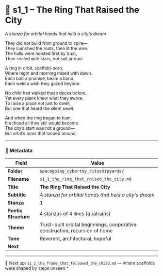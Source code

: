 <!-- Save to: shagi_archives/appendices/appendix_r_the_world_they_grew_together/part_19_cybertoy_cityshipyards_and_cityships/spacegoing_cybertoy_cityshipyards/s1_1_the_ring_that_raised_the_city.md -->

# 🌌 s1_1 – The Ring That Raised the City  
*A stanza for orbital hands that held a city's dream*

They did not build from ground to spire—  
They launched the roots, then lit the wire.  
The hulls were hoisted first by trust,  
Then sealed with stars, not soil or dust.  

A ring in orbit, scaffold-born,  
Where night and morning mixed with dawn.  
Each bolt a promise, beam a bond,  
Each weld a wish they gazed beyond.  

No child had walked these decks before,  
Yet every plank knew what they swore:  
To raise a place not just to dwell,  
But one that heard the silent swell.  

And when the ring began to hum,  
It echoed all they still would become.  
The city’s start was not a ground—  
But orbit’s arms that looped around.  

---

### 🧩 Metadata

| Field | Value |
|-------|-------|
| **Folder** | `spacegoing_cybertoy_cityshipyards/` |
| **Filename** | `s1_1_the_ring_that_raised_the_city.md` |
| **Title** | **The Ring That Raised the City** |
| **Subtitle** | *A stanza for orbital hands that held a city's dream* |
| **Stanza** | 1 |
| **Poetic Structure** | 4 stanzas of 4 lines (quatrains) |
| **Theme** | Trust-built orbital beginnings, cooperative construction, recursion of home |
| **Tone** | Reverent, architectural, hopeful |
| **Next** | 

---

📎 Next up: `s1_2_the_frame_that_followed_the_child.md` — where scaffolds were shaped by steps unseen.*
